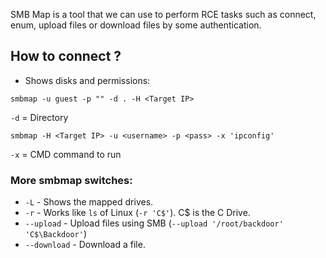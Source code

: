 SMB Map is a tool that we can use to perform RCE tasks such as connect, enum, upload files or download files by some authentication. 

## How to connect ?

- Shows disks and permissions:
```
smbmap -u guest -p "" -d . -H <Target IP>
```
`-d` = Directory 

```
smbmap -H <Target IP> -u <username> -p <pass> -x 'ipconfig'
```
`-x` = CMD command to run

### More smbmap switches:

- `-L` - Shows the mapped drives.
- `-r` - Works like `ls` of Linux (`-r 'C$'`). C$ is the C Drive.
- `--upload` - Upload files using SMB  (`--upload '/root/backdoor' 'C$\Backdoor'`)
- `--download` - Download a file.